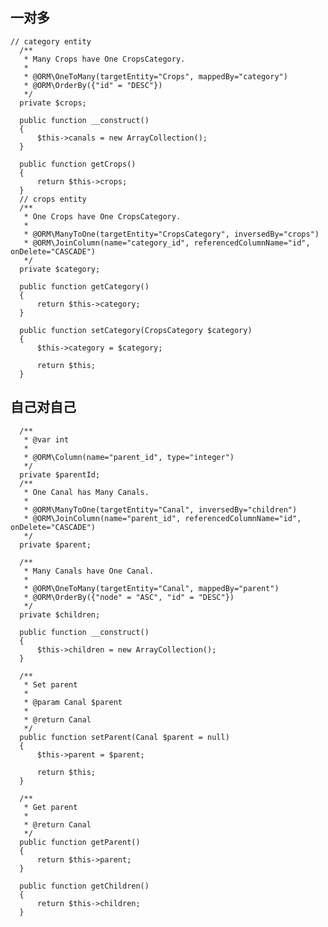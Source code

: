 ## 一对多

	// category entity
	  /**
	   * Many Crops have One CropsCategory.
	   *
	   * @ORM\OneToMany(targetEntity="Crops", mappedBy="category")
	   * @ORM\OrderBy({"id" = "DESC"})
	   */
	  private $crops;
	  
	  public function __construct()
	  {
	      $this->canals = new ArrayCollection();
	  }
	
	  public function getCrops()
	  {
	      return $this->crops;
	  }
	  // crops entity
	  /**
	   * One Crops have One CropsCategory.
	   *
	   * @ORM\ManyToOne(targetEntity="CropsCategory", inversedBy="crops")
	   * @ORM\JoinColumn(name="category_id", referencedColumnName="id", onDelete="CASCADE")
	   */
	  private $category;
	  
	  public function getCategory()
	  {
	      return $this->category;
	  }
	  
	  public function setCategory(CropsCategory $category)
	  {
	      $this->category = $category;
	      
	      return $this;
	  }

## 自己对自己
	
	  /**
	   * @var int
	   *
	   * @ORM\Column(name="parent_id", type="integer")
	   */
	  private $parentId;
	  /**
	   * One Canal has Many Canals.
	   *
	   * @ORM\ManyToOne(targetEntity="Canal", inversedBy="children")
	   * @ORM\JoinColumn(name="parent_id", referencedColumnName="id", onDelete="CASCADE")
	   */
	  private $parent;
	  
	  /**
	   * Many Canals have One Canal.
	   *
	   * @ORM\OneToMany(targetEntity="Canal", mappedBy="parent")
	   * @ORM\OrderBy({"node" = "ASC", "id" = "DESC"})
	   */
	  private $children;
	
	  public function __construct()
	  {
	      $this->children = new ArrayCollection();
	  }
	
	  /**
	   * Set parent
	   *
	   * @param Canal $parent
	   *
	   * @return Canal
	   */
	  public function setParent(Canal $parent = null)
	  {
	      $this->parent = $parent;
	      
	      return $this;
	  }
	  
	  /**
	   * Get parent
	   *
	   * @return Canal 	
	   */
	  public function getParent()
	  {
	      return $this->parent;
	  }
	  
	  public function getChildren()
	  {
	      return $this->children;
	  }